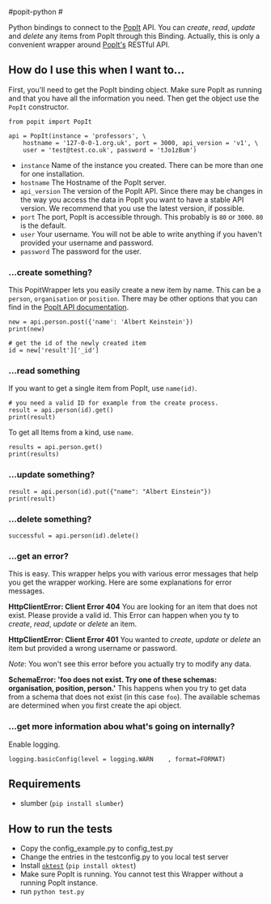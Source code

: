 #popit-python #

Python bindings to connect to the [PopIt](https://github.com/mysociety/popit) API. You can *create*, *read*, *update* and *delete* any items from PopIt through this Binding. Actually, this is only a convenient wrapper around [PopIt's](https://github.com/mysociety/popit) RESTful API.


## How do I use this when I want to... ##

First, you'll need to get the PopIt binding object. Make sure PopIt as running and that you have all the information you need. Then get the object use the `PopIt` constructor. 

	from popit import PopIt
	
    api = PopIt(instance = 'professors', \
    	hostname = '127-0-0-1.org.uk', port = 3000, api_version = 'v1', \
        user = 'test@test.co.uk', password = 'tJo1zBum')

* `instance` Name of the instance you created. There can be more than one for one installation.
* `hostname` The Hostname of the PopIt server.
* `api_version` The version of the PopIt API. Since there may be changes in the way you access the data in PopIt you want to have a stable API version. We recommend that you use the latest version, if possible.  
* `port` The port, PopIt is accessible through. This probably is `80` or `3000`. `80` is the default.
* `user` Your username. You will not be able to write anything if you haven't provided your username and password.
* `password` The password for the user.

### …create something? ###

This PopitWrapper lets you easily create a new item by name. This can be a `person`, `organisation` or `position`. There may be other options that you can find in the [PopIt API documentation](https://github.com/mysociety/popit/wiki/API-Overview). 

    new = api.person.post({'name': 'Albert Keinstein'})
    print(new)
    
	# get the id of the newly created item
    id = new['result']['_id']


### …read something ###

If you want to get a single item from PopIt, use `name(id)`.

	# you need a valid ID for example from the create process.
    result = api.person(id).get()
    print(result)
    
To get all Items from a kind, use `name`.

    results = api.person.get()
    print(results)

### …update something? ###

    result = api.person(id).put({"name": "Albert Einstein"})
    print(result)
    
### …delete something? ###

    successful = api.person(id).delete()
    
### …get an error? ###

This is easy. This wrapper helps you with various error messages that help you get the wrapper working. Here are some explanations for error messages. 

**HttpClientError: Client Error 404**
You are looking for an item that does not exist. Please provide a valid id. This Error can happen when you ty to *create*, *read*, *update* or *delete* an item. 

**HttpClientError: Client Error 401**
You wanted to *create*, *update* or *delete* an item but provided a wrong username or password. 

*Note*: You won't see this error before you actually try to modify any data. 

**SchemaError: 'foo does not exist. Try one of these schemas: organisation, position, person.'**
This happens when you try to get data from a schema that does not exist (in this case `foo`). The available schemas are determined when you first create the api object. 

### …get more information abou what's going on internally? ###

Enable logging. 

    logging.basicConfig(level = logging.WARN	, format=FORMAT) 

## Requirements ##

* slumber (`pip install slumber`)

## How to run the tests ##

* Copy the config_example.py to config_test.py
* Change the entries in the testconfig.py to you local test server
* Install [`oktest`](http://www.kuwata-lab.com/oktest/ "Website of oktest") (`pip install oktest`)
* Make sure PopIt is running. You cannot test this Wrapper without a running PopIt instance. 
* run `python test.py`
